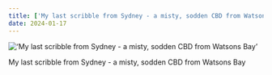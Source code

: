 ```yaml
---
title: ['My last scribble from Sydney - a misty, sodden CBD from Watsons Bay']
date: 2024-01-17
---
```


![‘My last scribble from Sydney - a misty, sodden CBD from Watsons Bay’](/240117_my-last-scribble_counter.jpg)

My last scribble from Sydney - a misty, sodden CBD from Watsons Bay

